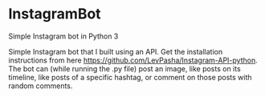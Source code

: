 # InstagramBot
Simple Instagram bot in Python 3

Simple Instagram bot that I built using an API.
Get the installation instructions from here https://github.com/LevPasha/Instagram-API-python.
The bot can (while running the .py file) post an image, like posts on its timeline, like posts of a specific hashtag, or comment on those posts with random comments.

